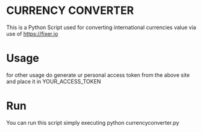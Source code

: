 # CURRENCY CONVERTER
This is a Python Script used for converting international currencies value via use of https://fixer.io

# Usage
for other usage do generate ur personal access token from the above site and place it in YOUR_ACCESS_TOKEN

# Run
You can run this script simply executing python currencyconverter.py 
